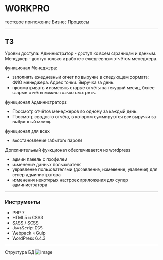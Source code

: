 # WORKPRO
тестовое приложение Бизнес Процессы

---
## ТЗ

Уровни доступа:
Администратор - доступ ко всем страницам и данным. 
Менеджер - доступ только к работе с ежедневным отчётом менеджера.

функционал Менеджера:
- заполнять ежедневный отчёт по выручке в следующем формате:
		ФИО менеджера.
		Адрес точки.
		Выручка за день.
- просматривать и изменять старые отчёты за текущий месяц, более старые отчёты можно только смотреть.

функционал Администратора:
- Просмотр отчётов менеджеров по одному за каждый день.
- Просмотр сводного отчёта, в котором суммируются все выручки за выбранный месяц.

функционал для всех:
- восстановление забытого пароля

Дополнительный функционал обеспечивается из wordpress
- админ панель с профилем
- изменение данных пользователя
- управление пользователями (добавление, изменение, удаление) для супер администратора 
- изменения некоторых настроек приложения для супер администратора 

---
### Инструменты
- PHP 7
- HTML5 и CSS3
- SASS / SCSS
- JavaScript ES5
- Webpack и Gulp
- WordPress 6.4.3

---
Структура БД
![image](https://files.webpeternet.com/tables.png)